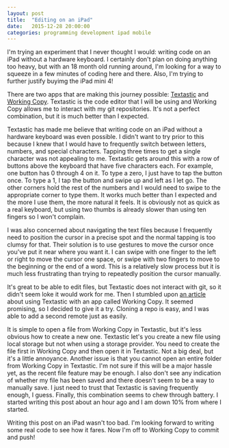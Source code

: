 ```yaml
---
layout: post
title:  "Editing on an iPad"
date:   2015-12-28 20:00:00
categories: programming development ipad mobile
---
```


I'm trying an experiment that I never thought I would: writing code on an iPad without a hardware keyboard. I certainly don't plan on doing anything too heavy, but with an 18 month old running around, I'm looking for a way to squeeze in a few minutes of coding here and there. Also, I'm trying to further justify buyimg the iPad mini 4!

There are two apps that are making this journey possible: [Textastic](http://www.textasticapp.com) and [Working Copy](http://workingcopyapp.com). Textastic is the code editor that I will be using and Working Copy allows me to interact with my git repositories. It's not a perfect combination, but it is much better than I expected.

Textastic has made me believe that writing code on an iPad without a hardware keyboard was even possible. I didn't want to try prior to this because I knew that I would have to frequently switch between letters, numbers, and special characters. Tapping three times to get a single character was not appealing to me. Textastic gets around this with a row of buttons above the keyboard that have five characters each. For example, one button has 0 through 4 on it. To type a zero, I just have to tap the button once. To type a 1, I tap the button and swipe up and left as I let go. The other corners hold the rest of the numbers and I would need to swipe to the appropriate corner to type them. It works much better than I expected and the more I use them, the more natural it feels. It is obviously not as quick as a real keyboard, but using two thumbs is already slower than using ten fingers so I won't complain.

I was also concerned about navigating the text files because I frequently need to position the cursor in a precise spot and the normal tapping is too clumsy for that. Their solution is to use gestures to move the cursor once you've put it near where you want it. I can swipe with one finger to the left or right to move the cursor one space, or swipe with two fingers to move to the beginning or the end of a word. This is a relatively slow process but it is much less frustrating than trying to repeatedly position the cursor manually.

It's great to be able to edit files, but Textastic does not interact with git, so it didn't seem loke it would work for me. Then I stumbled upon [an article](http://blach.io/2015/05/26/using-git-on-your-ipad-or-iphone-with-working-copy-and-textastic/) about using Textastic with an app called Working Copy. It seemed promising, so I decided to give it a try. Cloning a repo is easy, and I was able to add a second remote just as easily.

It is simple to open a file from Working Copy in Textastic, but it's less obvious how to create a new one. Textastic let's you create a new file using local storage but not when using a storage provider. You need to create the file first in Working Copy and then open it in Textastic. Not a big deal, but it's a little annoyance. Another issue is that you cannot open an entire folder from Working Copy in Textastic. I'm not sure if this will be a major hassle yet, as the recent file feature may be enough. I also don't see any indication of whether my file has been saved and there doesn't seem to be a way to manually save. I just need to trust that Textastic is saving frequently enough, I guess. Finally, this combination seems to chew through battery. I started writing this post about an hour ago and I am down 10% from where I started.

Writing this post on an iPad wasn't too bad. I'm looking forward to writing some real code to see how it fares. Now I'm off to Working Copy to commit and push!